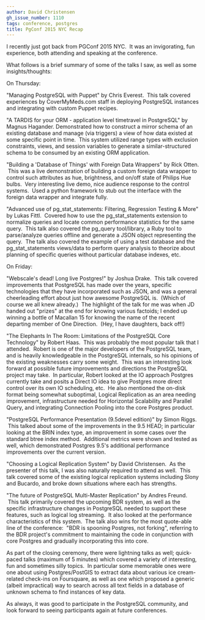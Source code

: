 ```yaml
---
author: David Christensen
gh_issue_number: 1110
tags: conference, postgres
title: PgConf 2015 NYC Recap
---
```


I recently just got back from PGConf 2015 NYC.  It was an invigorating, fun experience, both attending and speaking at the conference.

What follows is a brief summary of some of the talks I saw, as well as some insights/thoughts:

On Thursday:

"Managing PostgreSQL with Puppet" by Chris Everest.  This talk covered experiences by CoverMyMeds.com staff in deploying PostgreSQL instances and integrating with custom Puppet recipes.

"A TARDIS for your ORM - application level timetravel in PostgreSQL" by Magnus Hagander. Demonstrated how to construct a mirror schema of an existing database and manage (via triggers) a view of how data existed at some specific point in time.  This system utilized range types with exclusion constraints, views, and session variables to generate a similar-structured schema to be consumed by an existing ORM application.

"Building a 'Database of Things' with Foreign Data Wrappers" by Rick Otten.  This was a live demonstration of building a custom foreign data wrapper to control such attributes as hue, brightness, and on/off state of Philips Hue bulbs.  Very interesting live demo, nice audience response to the control systems.  Used a python framework to stub out the interface with the foreign data wrapper and integrate fully.

"Advanced use of pg_stat_statements: Filtering, Regression Testing &amp; More" by Lukas Fittl.  Covered how to use the pg_stat_statements extension to normalize queries and locate common performance statistics for the same query.  This talk also covered the pg_query tool/library, a Ruby tool to parse/analyze queries offline and generate a JSON object representing the query.  The talk also covered the example of using a test database and the pg_stat_statements views/data to perform query analysis to theorize about planning of specific queries without particular database indexes, etc.

On Friday:

"Webscale's dead! Long live Postgres!" by Joshua Drake.  This talk covered improvements that PostgreSQL has made over the years, specific technologies that they have incorporated such as JSON, and was a general cheerleading effort about just how awesome PostgreSQL is.  (Which of course we all knew already.)  The highlight of the talk for me was when JD handed out "prizes" at the end for knowing various factoids; I ended up winning a bottle of Macallan 15 for knowing the name of the recent departing member of One Direction.  (Hey, I have daughters, back off!)

"The Elephants In The Room: Limitations of the PostgreSQL Core Technology" by Robert Haas.  This was probably the most popular talk that I attended.  Robert is one of the major developers of the PostgreSQL team, and is heavily knowledgeable in the PostgreSQL internals, so his opinions of the existing weaknesses carry some weight.  This was an interesting look forward at possible future improvements and directions the PostgreSQL project may take.  In particular, Robert looked at the IO approach Postgres currently take and posits a Direct IO idea to give Postgres more direct control over its own IO scheduling, etc.  He also mentioned the on-disk format being somewhat suboptimal, Logical Replication as an area needing improvement, infrastructure needed for Horizontal Scalability and Parallel Query, and integrating Connection Pooling into the core Postgres product.

"PostgreSQL Performance Presentation (9.5devel edition)" by Simon Riggs.  This talked about some of the improvements in the 9.5 HEAD; in particular looking at the BRIN index type, an improvement in some cases over the standard btree index method.  Additional metrics were shown and tested as well, which demonstrated Postgres 9.5's additional performance improvements over the current version.

"Choosing a Logical Replication System" by David Christensen.  As the presenter of this talk, I was also naturally required to attend as well.  This talk covered some of the existing logical replication systems including Slony and Bucardo, and broke down situations where each has strengths.

"The future of PostgreSQL Multi-Master Replication" by Andres Freund.  This talk primarily covered the upcoming BDR system, as well as the specific infrastructure changes in PostgreSQL needed to support these features, such as logical log streaming.  It also looked at the performance characteristics of this system.  The talk also wins for the most quote-able line of the conference:  "BDR is spooning Postgres, not forking", referring to the BDR project's commitment to maintaining the code in conjunction with core Postgres and gradually incorporating this into core.

As part of the closing ceremony, there were lightning talks as well; quick-paced talks (maximum of 5 minutes) which covered a variety of interesting, fun and sometimes silly topics.  In particular some memorable ones were one about using Postgres/PostGIS to extract data about various ice cream-related check-ins on Foursquare, as well as one which proposed a generic (albeit impractical) way to search across all text fields in a database of unknown schema to find instances of key data.

As always, it was good to participate in the PostgreSQL community, and look forward to seeing participants again at future conferences.
